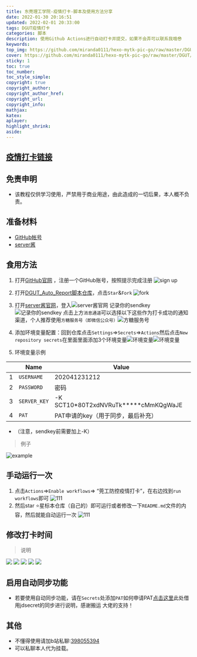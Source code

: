 ```yaml
---
title: 东莞理工学院-疫情打卡-脚本及使用方法分享
date: 2022-01-30 20:16:51
updated: 2022-02-01 20:33:00
tags: DGUT疫情打卡
categories: 脚本
description: 使用Github Actions进行自动打卡并提交，如果不会弄可以联系我哦😎
keywords:
top_img: https://github.com/miranda0111/hexo-mytk-pic-go/raw/master/DGUT/20220203213955.png
cover: https://github.com/miranda0111/hexo-mytk-pic-go/raw/master/DGUT/20220203213955.png
sticky: 1
toc: true
toc_number: 
toc_style_simple: 
copyright: true
copyright_author:
copyright_author_href:
copyright_url:
copyright_info:
mathjax:
katex:
aplayer:
highlight_shrink:
aside:
---
```


## [疫情打卡链接](https://yqfk-daka.dgut.edu.cn/)

## 免责申明
    
- 该教程仅供学习使用，严禁用于商业用途，由此造成的一切后果，本人概不负责。

## 准备材料

- [GitHub帐号](https://github.com) 
- [server酱](https://sct.ftqq.com/)

## 食用方法
1. 打开[GitHub官网](https://github.com) ，注册一个GitHub账号，按照提示完成注册
   ![sign up](https://github.com/miranda0111/hexo-mytk-pic-go/raw/master/DGUT/Ha9b2f3c156bb4a5ba8e2d8b0c14d3226a.png) 

2. 打开[DGUT_Auto_Report脚本仓库](https://github.com/Bertramoon/DGUT_Auto_Report)，点击`Star`&`Fork` ![fork](https://github.com/miranda0111/hexo-mytk-pic-go/raw/master/DGUT/H1fe9df80a4ff4fd09408a3e5f665a711E.png)

3. 打开[server酱官网](https://sct.ftqq.com/)，登入![server酱官网](https://github.com/miranda0111/hexo-mytk-pic-go/raw/master/DGUT/Ha414f9f751a148219aaae424d7b664fcG.png) 记录你的sendkey![记录你的sendkey](https://github.com/miranda0111/hexo-mytk-pic-go/raw/master/DGUT/H87f5f0a1c06942699e5a27b0919baab2v.png) 点击上方`消息通道`可以选择以下这些作为打卡成功的通知渠道，个人推荐使用`方糖服务号（即微信公众号）`![方糖服务号](https://github.com/miranda0111/hexo-mytk-pic-go/raw/master/DGUT/H186ecd73a2854439ad2fba24194eee1a2.png) 

4. 添加环境变量配置：回到仓库点击`Settings`=>`Secrets`=>`Actions`然后点击`New repository secrets`在里面里面添加3个环境变量![环境变量](https://github.com/miranda0111/hexo-mytk-pic-go/raw/master/DGUT/Hbbb7056184d14ad2a84533646830b715O.png)![环境变量](https://github.com/miranda0111/hexo-mytk-pic-go/raw/master/DGUT/Hc0b81c919df34e6fab54161a96b9e472I.png)
   
5. 环境变量示例
   
 |   | Name | Value |
 | - | - | - |
 |1| `USERNAME` | 202041231212|
 |2| `PASSWORD` | 密码 |
 |3| `SERVER_KEY`| -K SCT10*80T2xdNVRuTk*****cMmKQgWaJE |
 |4| `PAT`      | PAT申请的key（用于同步，最后补充） |

- （注意，sendkey前需要加上-K）

>例子

![example](https://github.com/miranda0111/hexo-mytk-pic-go/raw/master/DGUT/H70eafc7e5bc2421c92749915f9878313e.png)

## 手动运行一次

1. 点击`Actions`=>`Enable workflows`=> “莞工防控疫情打卡”，在右边找到`run workflows`即可
![111](https://github.com/miranda0111/hexo-mytk-pic-go/raw/master/DGUT/HVXImoLlkNyu6Mr.png)
2. 然后star ⭐星标本仓库（自己的）即可运行或者修改一下`README.md`文件的内容，然后就能自动运行一次
![111](https://github.com/miranda0111/hexo-mytk-pic-go/raw/master/DGUT/Hde2a1891204c4caf8371ac28a9915dc5E.png)

## 修改打卡时间
>说明

<img src="https://github.com/miranda0111/hexo-mytk-pic-go/raw/master/DGUT/H00868c0ede0b4c49a9da8bcfee8fb8c5g.png"/>
<img src="https://github.com/miranda0111/hexo-mytk-pic-go/raw/master/DGUT/H21f62be667b243bbbacf172c264e5c5em.png"/>
<img src="https://github.com/miranda0111/hexo-mytk-pic-go/raw/master/DGUT/H8e31285f1d804b4692637281efaa257fT.png"/>
<img src="https://github.com/miranda0111/hexo-mytk-pic-go/raw/master/DGUT/H2f31cad22d214467a9d14bfc36ec9186D.png"/>
<img src="https://github.com/miranda0111/hexo-mytk-pic-go/raw/master/DGUT/H7d65f5973d0f44e4a1e30716ac55d38dA.png"/>

## 启用自动同步功能

- 若要使用自动同步功能，请在`Secrets`处添加`PAT`如何申请PAT[点击这里](https://github.com/miranda0111/JDscret/blob/main/backup/reposync.md)此处借用jdsecret的同步进行说明，感谢搬运 大佬的支持！

## 其他

- 不懂得使用请加b站私聊:[398055394](https://space.bilibili.com/398055394?spm_id_from=333.1007.0.0)
- 可以私聊本人代为挂载。